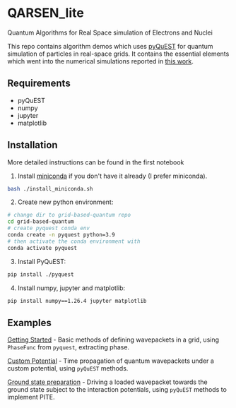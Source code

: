# QARSEN_lite

Quantum Algorithms for Real Space simulation of Electrons and Nuclei

This repo contains algorithm demos which uses [pyQuEST](https://github.com/rrmeister/pyQuEST) for quantum simulation of particles in real-space grids. It contains the essential elements which went into the numerical simulations reported in [this work](https://arxiv.org/abs/2202.05864).

## Requirements
- pyQuEST
- numpy
- jupyter
- matplotlib

## Installation
More detailed instructions can be found in the first notebook
1. Install [miniconda](https://docs.conda.io/en/latest/miniconda.html) if you don't have it already (I prefer miniconda).
```bash
bash ./install_miniconda.sh
```

2. Create new python environment: 
```bash
# change dir to grid-based-quantum repo
cd grid-based-quantum
# create pyquest conda env
conda create -n pyquest python=3.9
# then activate the conda environment with
conda activate pyquest
```

3. Install PyQuEST: 
```bash
pip install ./pyquest
```

4. Install numpy, jupyter and matplotlib:
```bash
pip install numpy==1.26.4 jupyter matplotlib
```

## Examples

[Getting Started](https://github.com/QARSEN-QC/qarsen_lite/blob/main/Getting_started.ipynb) -
Basic methods of defining wavepackets in a grid, using `PhaseFunc` from `pyquest`, extracting phase.

[Custom Potential](https://github.com/QARSEN-QC/qarsen_lite/blob/main/Custom_potentials.ipynb) -
Time propagation of quantum wavepackets under a custom potential, using `pyQuEST` methods.

[Ground state preparation](https://github.com/QARSEN-QC/qarsen_lite/blob/main/Ground_state_preparation.ipynb) -
Driving a loaded wavepacket towards the ground state subject to the interaction potentials, using `pyQuEST` methods to implement PITE.




